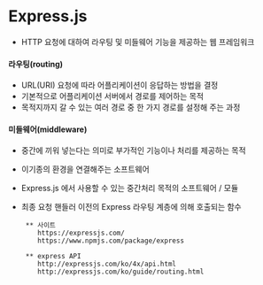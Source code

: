# Express.js
  - HTTP 요청에 대하여 라우팅 및 미들웨어 기능을 제공하는 웹 프레임워크

  #### 라우팅(routing)
   - URL(URI) 요청에 따라 어플리케이션이 응답하는 방법을 결정
   - 기본적으로 어플리케이션 서버에서 경로를 제어하는 목적
   - 목적지까지 갈 수 있는 여러 경로 중 한 가지 경로를 설정해 주는 과정

  #### 미들웨어(middleware)
   - 중간에 끼워 넣는다는 의미로 부가적인 기능이나 처리를 제공하는 목적
   - 이기종의 환경을 연결해주는 소프트웨어
   - Express.js 에서 사용할 수 있는 중간처리 목적의 소프트웨어 / 모듈
   - 최종 요청 핸들러 이전의 Express 라우팅 계층에 의해 호출되는 함수
 
          ** 사이트
             https://expressjs.com/
             https://www.npmjs.com/package/express

          ** express API
             http://expressjs.com/ko/4x/api.html
             http://expressjs.com/ko/guide/routing.html

